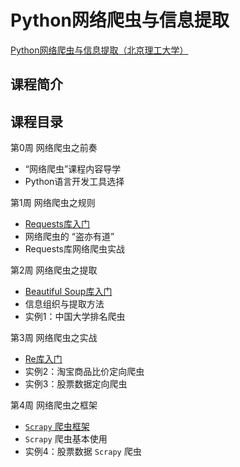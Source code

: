 # Python网络爬虫与信息提取

[Python网络爬虫与信息提取（北京理工大学）](https://www.icourse163.org/course/BIT-1001870001#/info)



## 课程简介



## 课程目录

第0周 网络爬虫之前奏

- “网络爬虫”课程内容导学
- Python语言开发工具选择

第1周 网络爬虫之规则

- [Requests库入门](https://github.com/SLEEPYDOG77/NCRE-Notes/blob/develop/Python/2_Python%20%E7%BD%91%E7%BB%9C%E7%88%AC%E8%99%AB%E4%B8%8E%E4%BF%A1%E6%81%AF%E6%8F%90%E5%8F%96/%E5%AD%A6%E4%B9%A0%E7%AC%94%E8%AE%B0/1Requests%E5%BA%93.md)
- 网络爬虫的 “盗亦有道”
- Requests库网络爬虫实战

第2周 网络爬虫之提取

- [Beautiful Soup库入门](https://github.com/SLEEPYDOG77/NCRE-Notes/blob/develop/Python/2_Python%20%E7%BD%91%E7%BB%9C%E7%88%AC%E8%99%AB%E4%B8%8E%E4%BF%A1%E6%81%AF%E6%8F%90%E5%8F%96/%E5%AD%A6%E4%B9%A0%E7%AC%94%E8%AE%B0/2BeautifulSoup%E5%BA%93.md)
- 信息组织与提取方法
- 实例1：中国大学排名爬虫

第3周 网络爬虫之实战

- [Re库入门](https://github.com/SLEEPYDOG77/NCRE-Notes/blob/develop/Python/2_Python%20%E7%BD%91%E7%BB%9C%E7%88%AC%E8%99%AB%E4%B8%8E%E4%BF%A1%E6%81%AF%E6%8F%90%E5%8F%96/%E5%AD%A6%E4%B9%A0%E7%AC%94%E8%AE%B0/3Re%E5%BA%93.md)
- 实例2：淘宝商品比价定向爬虫
- 实例3：股票数据定向爬虫

第4周 网络爬虫之框架

- [`Scrapy` 爬虫框架](https://github.com/SLEEPYDOG77/NCRE-Notes/blob/develop/Python/2_Python%20%E7%BD%91%E7%BB%9C%E7%88%AC%E8%99%AB%E4%B8%8E%E4%BF%A1%E6%81%AF%E6%8F%90%E5%8F%96/%E5%AD%A6%E4%B9%A0%E7%AC%94%E8%AE%B0/4Scrapy%E6%A1%86%E6%9E%B6.md)
- `Scrapy` 爬虫基本使用
- 实例4：股票数据 `Scrapy` 爬虫

